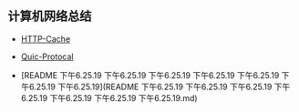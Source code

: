 ## 计算机网络总结

* [HTTP-Cache](HTTP-Cache.md)

* [Quic-Protocal](Quic-Protocal.md)

* [README 下午6.25.19 下午6.25.19 下午6.25.19 下午6.25.19 下午6.25.19 下午6.25.19 下午6.25.19](README 下午6.25.19 下午6.25.19 下午6.25.19 下午6.25.19 下午6.25.19 下午6.25.19 下午6.25.19.md)


